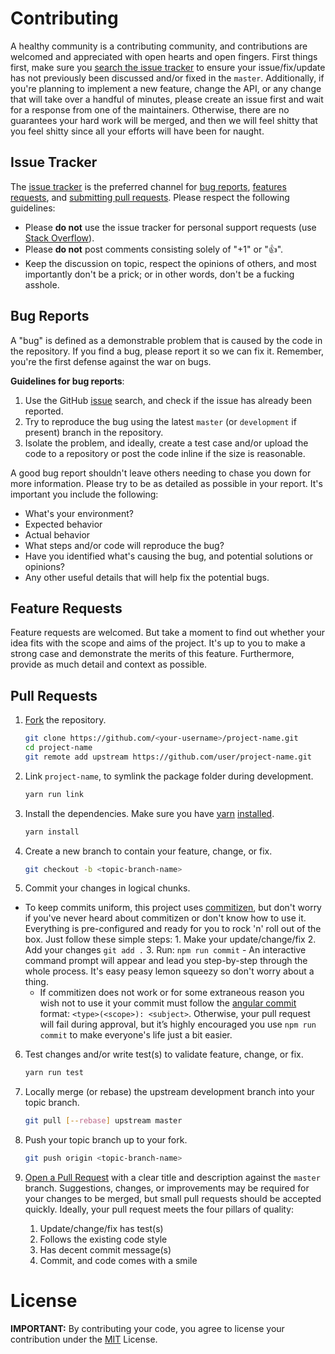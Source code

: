 # Contributing

A healthy community is a contributing community, and contributions are welcomed and appreciated with open hearts and open fingers. First things first, make sure you [search the issue tracker](https://github.com/user/project-name/issues) to ensure your issue/fix/update has not previously been discussed and/or fixed in the `master`. Additionally, if you're planning to implement a new feature, change the API, or any change that will take over a handful of minutes, please create an issue first and wait for a response from one of the maintainers. Otherwise, there are no guarantees your hard work will be merged, and then we will feel shitty that you feel shitty since all your efforts will have been for naught.


## Issue Tracker

The [issue tracker](https://github.com/user/project-name/issues) is the preferred channel for [bug reports](#bug-reports), [features requests](#feature-requests), and [submitting pull requests](#pull-requests). Please respect the following guidelines:

+ Please **do not** use the issue tracker for personal support requests (use [Stack Overflow](https://stackoverflow.com/questions/tagged/project-name)).
+ Please **do not** post comments consisting solely of "+1" or ":+1:".
+ Keep the discussion on topic, respect the opinions of others, and most importantly don't be a prick; or in other words, don't be a fucking asshole.


## Bug Reports

A "bug" is defined as a demonstrable problem that is caused by the code in the repository. If you find a bug, please report it so we can fix it. Remember, you're the first defense against the war on bugs.

__Guidelines for bug reports__:

1. Use the GitHub [issue](https://github.com/user/project-name/issues) search, and check if the issue has already been reported.
2. Try to reproduce the bug using the latest `master` (or `development` if present) branch in the repository.
3. Isolate the problem, and ideally, create a test case and/or upload the code to a repository or post the code inline if the size is reasonable.

A good bug report shouldn't leave others needing to chase you down for more information. Please try to be as detailed as possible in your report. It's important you include the following:

+ What's your environment?
+ Expected behavior
+ Actual behavior
+ What steps and/or code will reproduce the bug?
+ Have you identified what's causing the bug, and potential solutions or opinions?
+ Any other useful details that will help fix the potential bugs.


## Feature Requests

Feature requests are welcomed. But take a moment to find out whether your idea fits with the scope and aims of the project. It's up to you to make a strong case and demonstrate the merits of this feature. Furthermore, provide as much detail and context as possible.


## Pull Requests

1. [Fork](https://help.github.com/fork-a-repo/) the repository.

   ```bash
   git clone https://github.com/<your-username>/project-name.git
   cd project-name
   git remote add upstream https://github.com/user/project-name.git
   ```

2. Link `project-name`, to symlink the package folder during development.

   ```bash
   yarn run link
   ```

3. Install the dependencies. Make sure you have [yarn](https://yarnpkg.com) [installed](https://yarnpkg.com/en/docs/install).

   ```bash
   yarn install
   ```

4. Create a new branch to contain your feature, change, or fix.

   ```bash
   git checkout -b <topic-branch-name>
   ```

5. Commit your changes in logical chunks.
 + To keep commits uniform, this project uses [commitizen](http://commitizen.github.io/cz-cli/), but don't worry if you've never heard about commitizen or don't know how to use it. Everything is pre-configured and ready for you to rock 'n' roll out of the box. Just follow these simple steps:
        1. Make your update/change/fix
        2. Add your changes `git add .`
        3. Run: `npm run commit` - An interactive command prompt will appear and lead you step-by-step through the whole process. It's easy peasy lemon squeezy so don't worry about a thing.
    + If commitizen does not work or for some extraneous reason you wish not to use it your commit must follow the [angular commit](https://github.com/angular/angular.js/blob/master/CONTRIBUTING.md#-git-commit-guidelines) format: `<type>(<scope>): <subject>`. Otherwise, your pull request will fail during approval, but it’s highly encouraged you use `npm run commit` to make everyone's life just a bit easier.

6. Test changes and/or write test(s) to validate feature, change, or fix.

   ```bash
   yarn run test
   ```

7. Locally merge (or rebase) the upstream development branch into your topic branch.

   ```bash
   git pull [--rebase] upstream master
   ```

8. Push your topic branch up to your fork.

   ```bash
   git push origin <topic-branch-name>
   ```

9. [Open a Pull Request](https://help.github.com/articles/using-pull-requests/) with a clear title and description against the `master` branch. Suggestions, changes, or improvements may be required for your changes to be merged, but small pull requests should be accepted quickly. Ideally, your pull request meets the four pillars of quality:
    1. Update/change/fix has test(s)
    2. Follows the existing code style
    3. Has decent commit message(s)
    4. Commit, and code comes with a smile


# License

**IMPORTANT:** By contributing your code, you agree to license your contribution under the [MIT](https://github.com/user/project-name/blob/master/LICENSE.txt) License.
